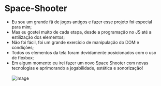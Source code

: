 # Space-Shooter
- Eu sou um grande fã de jogos antigos e fazer esse projeto foi especial para mim; <br>
- Mas eu gostei muito de cada etapa, desde a programação no JS até a estilização dos elementos; <br>
- Não foi fácil, foi um grande exercício de manipulação do DOM e condições; <br>
- Todos os elementos da tela foram devidamente posicionados com o uso de flexbox; <br>
- Em algum momento eu irei fazer um novo Space Shooter com novas tecnologias e aprimorando a jogabilidade, estética e sonorização! <br><br>
![image](https://user-images.githubusercontent.com/101783823/165397816-bfba8156-a825-42f5-8e00-90051ff754f2.png)
